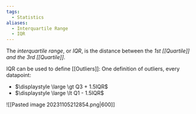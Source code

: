 ```yaml
---
tags:
  - Statistics
aliases:
  - Interquartile Range
  - IQR
---
```

The *interquartile range*, or *IQR*, is the distance between the *1st [[Quartile]] and the 3rd [[Quartile]]*.

IQR can be used to define [[Outliers]]:
One definition of outliers, every datapoint:
- $\displaystyle \large \gt Q3 + 1.5IQR$
- $\displaystyle \large \lt Q1 - 1.5IQR$

![[Pasted image 20231105212854.png|600]]